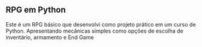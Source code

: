 ## RPG em Python

Este é um RPG básico que desenvolvi como projeto prático em um curso de Python. Apresentando mecânicas simples como opções de escolha de inventário, armamento e End Game
